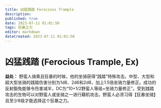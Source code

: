 ```yaml
---
title: 凶猛践踏 Ferocious Trample
description: 
published: true
date: 2023-07-11 01:01:50
tags: 狂暴之力
editor: markdown
dateCreated: 2023-07-11 01:01:50
---
```


# 凶猛践踏 (Ferocious Trample, Ex)

**益处：** 野蛮人骑乘且狂暴的时候，他的坐骑获得“践踏”特殊攻击。中型、大型和超大型坐骑的践踏伤害分别为1d8、2d6和2d8，加上1.5倍坐骑力量修正。成功的反射豁免能够令伤害减半，DC为“10+1/2野蛮人等级+坐骑力量修正”。受到践踏攻击的生物可以对野蛮人或坐骑之一进行藉机攻击。野蛮人必须习得【狂暴坐骑】且至少8级才能选择这个狂暴之力。
